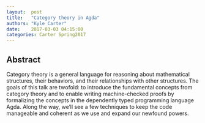 ```yaml
--- 
layout:  post 
title:   "Category theory in Agda"
authors: "Kyle Carter" 
date:    2017-03-03 04:15:00 
categories: Carter Spring2017
--- 
```


## Abstract

Category theory is a general language for reasoning about mathematical structures, their behaviors, and their relationships with other structures. The goals of this talk are twofold: to introduce the fundamental concepts from category theory and to enable writing machine-checked proofs by formalizing the concepts in the dependently typed programming language Agda. Along the way, we’ll see a few techniques to keep the code manageable and coherent as we use and expand our newfound powers.

